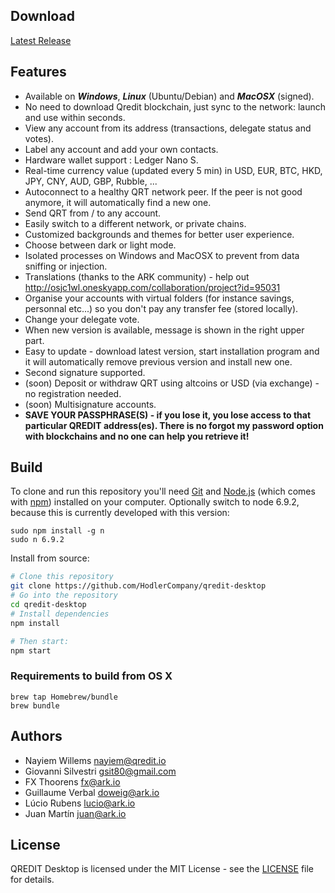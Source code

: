 

## Download
[Latest Release](https://github.com/Hodlercompany/qredit-desktop/releases)

## Features
* Available on ***Windows***, ***Linux*** (Ubuntu/Debian) and ***MacOSX*** (signed).
* No need to download Qredit blockchain, just sync to the network: launch and use within seconds.
* View any account from its address (transactions, delegate status and votes).
* Label any account and add your own contacts.
* Hardware wallet support : Ledger Nano S.
* Real-time currency value (updated every 5 min) in USD, EUR, BTC, HKD, JPY, CNY, AUD, GBP, Rubble, ...
* Autoconnect to a healthy QRT network peer. If the peer is not good anymore, it will automatically find a new one.
* Send QRT from / to any account.
* Easily switch to a different network, or private chains.
* Customized backgrounds and themes for better user experience.
* Choose between dark or light mode.
* Isolated processes on Windows and MacOSX to prevent from data sniffing or injection.
* Translations (thanks to the ARK community) - help out http://osjc1wl.oneskyapp.com/collaboration/project?id=95031
* Organise your accounts with virtual folders (for instance savings, personnal etc...) so you don't pay any transfer fee (stored locally).
* Change your delegate vote.
* When new version is available, message is shown in the right upper part.
* Easy to update - download latest version, start installation program and it will automatically remove previous version and install new one.
* Second signature supported.
* (soon) Deposit or withdraw QRT using altcoins or USD (via exchange) - no registration needed.
* (soon) Multisignature accounts.
* **SAVE YOUR PASSPHRASE(S) - if you lose it, you lose access to that particular QREDIT address(es). There is no forgot my password option with blockchains and no one can help you retrieve it!**


## Build

To clone and run this repository you'll need [Git](https://git-scm.com) and [Node.js](https://nodejs.org/en/download/) (which comes with [npm](http://npmjs.com)) installed on your computer. Optionally switch to node 6.9.2, because this is currently developed with this version:
```
sudo npm install -g n
sudo n 6.9.2
```

Install from source:
```bash
# Clone this repository
git clone https://github.com/HodlerCompany/qredit-desktop
# Go into the repository
cd qredit-desktop
# Install dependencies
npm install

# Then start:
npm start
```

### Requirements to build from OS X

```
brew tap Homebrew/bundle
brew bundle
```

## Authors
- Nayiem Willems <nayiem@qredit.io>
- Giovanni Silvestri <gsit80@gmail.com>
- FX Thoorens <fx@ark.io>
- Guillaume Verbal <doweig@ark.io>
- Lúcio Rubens <lucio@ark.io>
- Juan Martín <juan@ark.io>

## License

QREDIT Desktop is licensed under the MIT License - see the [LICENSE](./LICENSE) file for details.
